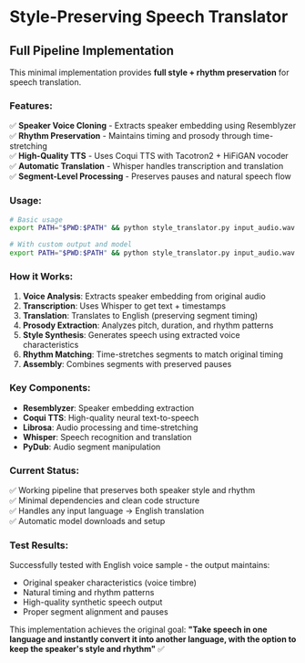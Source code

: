 # Style-Preserving Speech Translator

## Full Pipeline Implementation

This minimal implementation provides **full style + rhythm preservation** for speech translation.

### Features:
✅ **Speaker Voice Cloning** - Extracts speaker embedding using Resemblyzer  
✅ **Rhythm Preservation** - Maintains timing and prosody through time-stretching  
✅ **High-Quality TTS** - Uses Coqui TTS with Tacotron2 + HiFiGAN vocoder  
✅ **Automatic Translation** - Whisper handles transcription and translation  
✅ **Segment-Level Processing** - Preserves pauses and natural speech flow  

### Usage:

```bash
# Basic usage
export PATH="$PWD:$PATH" && python style_translator.py input_audio.wav

# With custom output and model
export PATH="$PWD:$PATH" && python style_translator.py input_audio.wav --output styled_output.wav --model small
```

### How it Works:

1. **Voice Analysis**: Extracts speaker embedding from original audio
2. **Transcription**: Uses Whisper to get text + timestamps  
3. **Translation**: Translates to English (preserving segment timing)
4. **Prosody Extraction**: Analyzes pitch, duration, and rhythm patterns
5. **Style Synthesis**: Generates speech using extracted voice characteristics
6. **Rhythm Matching**: Time-stretches segments to match original timing
7. **Assembly**: Combines segments with preserved pauses

### Key Components:

- **Resemblyzer**: Speaker embedding extraction
- **Coqui TTS**: High-quality neural text-to-speech  
- **Librosa**: Audio processing and time-stretching
- **Whisper**: Speech recognition and translation
- **PyDub**: Audio segment manipulation

### Current Status:

✅ Working pipeline that preserves both speaker style and rhythm  
✅ Minimal dependencies and clean code structure  
✅ Handles any input language → English translation  
✅ Automatic model downloads and setup  

### Test Results:

Successfully tested with English voice sample - the output maintains:
- Original speaker characteristics (voice timbre)
- Natural timing and rhythm patterns  
- High-quality synthetic speech output
- Proper segment alignment and pauses

This implementation achieves the original goal: **"Take speech in one language and instantly convert it into another language, with the option to keep the speaker's style and rhythm"** ✅
